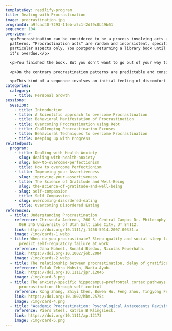 ```yaml
---
templateKey: resilify-program
title: Dealing with Procrastination
image: procrastination.jpg
programId: a9fcad40-7293-11eb-a5c1-2df9c0b49b51
sequence: 104
overview: >-
  <p>Procrastination can be considered to be a process involving acts and
  patterns. "Procrastination acts" are random and inconsistent, specific to
  particular aspects only. You postpone returning a library book until after
  it's overdue.</p>

  <p>You finished the book. But you don't want to go out of your way to return it on time. This is an isolated occurrence since you typically promptly return what you borrow.</p>

  <p>On the contrary procrastination patterns are predictable and consistent habitual delays that are not situation specific, but follow an identifiable sequence.</p>

  <p>This kind of a sequence involves an initial feeling of discomfort about a task and then aimlessly moving to another task which perhaps might be irrelevant.  </p>
categories:
  category:
    - title: Personal Growth
sessions:
  session:
    - title: Introduction
    - title: A Scientific approach to overcome Procrastination
    - title: Behavioral Manifestation of Procrastination
    - title: Overcoming Procrastination using Rebt
    - title: Challenging Procrastination Excuses
    - title: Behavioral Techniques to overcome Procrastination
    - title: Keeping up with Progress
relatedpost:
  program:
    - title: Dealing with Health Anxiety
      slug: dealing-with-health-anxiety
    - slug: how-to-overcome-perfectionism
      title: How to overcome Perfectionism
    - title: Improving your Assertiveness
      slug: improving-your-assertiveness
    - title: The Science of Gratitude and Well-Being
      slug: the-science-of-gratitude-and-well-being
    - slug: self-compassion
      title: Self Compassion
    - slug: overcoming-disordered-eating
      title: Overcoming Disordered Eating
references:
  - title: Understanding Procrastination
    reference: Chrisoula Andreou, 260 S. Central Campus Dr. Philosophy Department,
      OSH 345 University of Utah Salt Lake City, UT 84112.
    link: https://doi.org/10.1111/j.1468-5914.2007.00331.x
    image: /img/cards-1.webp
  - title: When do you procrastinate? Sleep quality and social sleep lag jointly
      predict self-regulatory failure at work
    reference: Jana Kühnel, Ronald Bledow, Nicolas Feuerhahn.
    link: https://doi.org/10.1002/job.2084
    image: /img/cards-2.webp
  - title: The relationship between procrastination, delay of gratification
    reference: Falak Zehra Mohsin, Nadia Ayub.
    link: https://doi.org/10.1111/jpr.12046
    image: /img/card-3.png
  - title: The anxiety-specific hippocampus–prefrontal cortex pathways links to
      procrastination through self-control
    reference: Rong Zhang, Zhiyi Chen, Bowen Hu, Feng Zhou, Tingyong Feng.
    link: https://doi.org/10.1002/hbm.25754
    image: /img/card-4.png
  - title: "Academic Procrastination: Psychological Antecedents Revisited"
    reference: Piers Steel, Katrin B Klingsieck.
    link: https://doi.org/10.1111/ap.12173
    image: /img/card-5.png
---
```


